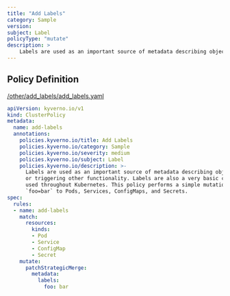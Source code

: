 ```yaml
---
title: "Add Labels"
category: Sample
version: 
subject: Label
policyType: "mutate"
description: >
    Labels are used as an important source of metadata describing objects in various ways or triggering other functionality. Labels are also a very basic concept and should be used throughout Kubernetes. This policy performs a simple mutation which adds a label `foo=bar` to Pods, Services, ConfigMaps, and Secrets.
---
```


## Policy Definition
<a href="https://github.com/JimBugwadia/kyverno-policies/raw/fix_annotations//other/add_labels/add_labels.yaml" target="-blank">/other/add_labels/add_labels.yaml</a>

```yaml
apiVersion: kyverno.io/v1
kind: ClusterPolicy
metadata:
  name: add-labels
  annotations:
    policies.kyverno.io/title: Add Labels
    policies.kyverno.io/category: Sample
    policies.kyverno.io/severity: medium
    policies.kyverno.io/subject: Label
    policies.kyverno.io/description: >-
      Labels are used as an important source of metadata describing objects in various ways
      or triggering other functionality. Labels are also a very basic concept and should be
      used throughout Kubernetes. This policy performs a simple mutation which adds a label
      `foo=bar` to Pods, Services, ConfigMaps, and Secrets.
spec:
  rules:
  - name: add-labels
    match:
      resources:
        kinds:
        - Pod
        - Service
        - ConfigMap
        - Secret
    mutate:
      patchStrategicMerge:
        metadata:
          labels:
            foo: bar
```
